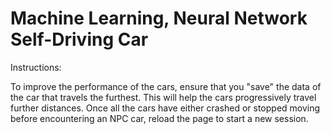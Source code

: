 # Machine Learning, Neural Network Self-Driving Car

Instructions:

To improve the performance of the cars, ensure that you "save" the data of the car that travels the furthest. This will help the cars progressively travel further distances.
Once all the cars have either crashed or stopped moving before encountering an NPC car, reload the page to start a new session.
